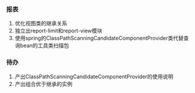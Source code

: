 ### 报表
1. 优化视图类的继承关系
2. 独立出report-limit和report-view模块
3. 使用spring的ClassPathScanningCandidateComponentProvider类代替查询bean的工具类扫描包

### 待办
1. 产出ClassPathScanningCandidateComponentProvider的使用说明
2. 产出组合优于继承的实例